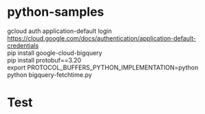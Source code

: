 # python-samples

gcloud auth application-default login  
https://cloud.google.com/docs/authentication/application-default-credentials  
pip install google-cloud-bigquery  
pip install protobuf==3.20  
export PROTOCOL_BUFFERS_PYTHON_IMPLEMENTATION=python  
python bigquery-fetchtime.py

# Test
